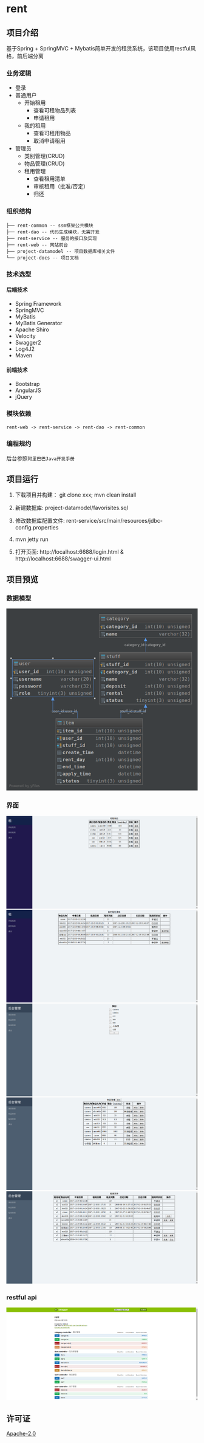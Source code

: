 # rent

## 项目介绍

基于Spring + SpringMVC + Mybatis简单开发的租赁系统，该项目使用restful风格，前后端分离

### 业务逻辑
- 登录
- 普通用户
    - 开始租用
        - 查看可租物品列表
        - 申请租用
    - 我的租用
        - 查看可租用物品
        - 取消申请租用
- 管理员
    - 类别管理(CRUD)
    - 物品管理(CRUD)
    - 租用管理
        - 查看租用清单
        - 审核租用（批准/否定）
        - 归还

### 组织结构

```
├── rent-common -- ssm框架公共模块
├── rent-dao -- 代码生成模块，无需开发
├── rent-service -- 服务的接口及实现
├── rent-web -- 网站前台
├── project-datamodel -- 项目数据库相关文件
└── project-docs -- 项目文档
```

### 技术选型

#### 后端技术

- Spring Framework
- SpringMVC
- MyBatis
- MyBatis Generator
- Apache Shiro
- Velocity
- Swagger2
- Log4J2
- Maven

#### 前端技术

- Bootstrap
- AngularJS
- jQuery

### 模块依赖

```
rent-web -> rent-service -> rent-dao -> rent-common
```

### 编程规约

后台参照`阿里巴巴Java开发手册`

## 项目运行

1. 下载项目并构建： git clone xxx; mvn clean install

2. 新建数据库: project-datamodel/favorisites.sql

3. 修改数据库配置文件: rent-service/src/main/resources/jdbc-config.properties

4. mvn jetty run

5. 打开页面: http://localhost:6688/login.html & http://localhost:6688/swagger-ui.html

## 项目预览

### 数据模型

![数据模型图](/project-datamodel/rent.png)

### 界面

![start-rent](/project-docs/images/start-rent.png)
![my-rent](/project-docs/images/my-rent.png)
![category](/project-docs/images/category.png)
![stuff](/project-docs/images/stuff.png)
![rent](/project-docs/images/rent.png)

### restful api

![restful](/project-docs/images/restful.png)

## 许可证

[Apache-2.0](http://www.apache.org/licenses/LICENSE-2.0)
